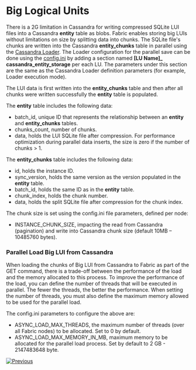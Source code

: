 # Big Logical Units

There is a 2G limitation in Cassandra for writing compressed SQLite LUI files into a Cassandra **entity** table as blobs. Fabric enables storing big LUIs without limitations on size by splitting data into chunks. The SQLite file's chunks are written into the Cassandra **entity_chunks** table in parallel using the [Cassandra Loader](/articles/28_cassandra_loader/01_cassandra_loader_overview.md). The Loader configuration for the parallel save can be done using the [config.ini](/articles/02_fabric_architecture/05_fabric_main_configuration_files.md#configini) by adding a section named **[LU Name]_ cassandra_entity_storage** per each LU. The parameters under this section are the same as the Cassandra Loader definition parameters (for example, Loader execution mode).

The LUI data is first written into the **entity_chunks** table and then after all chunks were written successfully the **entity** table is populated. 

The **entity** table includes the following data:

* batch_id, unique ID that represents the relationship between an **entity** and **entity_chunks** tables.
* chunks_count, number of chunks.
* data, holds the LUI SQLite file after compression. For performance optimization during  parallel data inserts, the size is zero if the  number of chunks > 1.

The **entity_chunks** table includes the following data:

* id, holds the instance ID.
* sync_version, holds the same version as the version populated in the **entity** table. 
* batch_id, holds the same ID as in the **entity** table.
* chunk_index, holds the chunk number.
* data, holds the split SQLite file after compression for the chunk index.

The chunk size is set using the config.ini file parameters, defined per node:

* INSTANCE_CHUNK_SIZE, impacting the read from Cassandra (pagination) and write into Cassandra chunk size (default 10MB – 10485760 bytes).

### Parallel Load Big LUI from Cassandra

When loading the chunks of Big LUI from Cassandra to Fabric as part of the GET command, there is a trade-off between the performance of the load and the memory allocated to this process. To improve the performance of the load, you can define the number of threads that will be executed in parallel. The fewer the threads, the better the performance. When setting the number of threads, you must also define the maximum memory allowed to be used for the parallel load. 

The config.ini parameters to configure the above are:

* ASYNC_LOAD_MAX_THREADS, the maximum number of threads (over all Fabric nodes) to be allocated. Set to 0 by default.
* ASYNC_LOAD_MAX_MEMORY_IN_MB, maximum memory to be allocated for the parallel load process. Set by default to 2 GB - 2147483648 byte.



[![Previous](/articles/images/Previous.png)](02_storage_management.md)

